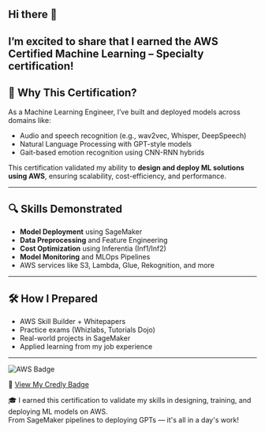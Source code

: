 ## Hi there 👋

I’m excited to share that I earned the **AWS Certified Machine Learning – Specialty** certification!
---

## 🧭 Why This Certification?

As a Machine Learning Engineer, I’ve built and deployed models across domains like:

- Audio and speech recognition (e.g., wav2vec, Whisper, DeepSpeech)
- Natural Language Processing with GPT-style models
- Gait-based emotion recognition using CNN-RNN hybrids

This certification validated my ability to **design and deploy ML solutions using AWS**, ensuring scalability, cost-efficiency, and performance.

---

## 🔍 Skills Demonstrated

- **Model Deployment** using SageMaker
- **Data Preprocessing** and Feature Engineering
- **Cost Optimization** using Inferentia (Inf1/Inf2)
- **Model Monitoring** and MLOps Pipelines
- AWS services like S3, Lambda, Glue, Rekognition, and more

---

## 🛠️ How I Prepared

- AWS Skill Builder + Whitepapers  
- Practice exams (Whizlabs, Tutorials Dojo)  
- Real-world projects in SageMaker  
- Applied learning from my job experience

---

![AWS Badge](https://images.credly.com/size/680x680/images/2e3374ed-57dd-4fef-866e-68f5361c82e3/image.png)

📜 [View My Credly Badge](https://www.credly.com/badges/94aae541-80c5-4a74-ac37-7d6c470f5b89/public_url)

🎓 I earned this certification to validate my skills in designing, training, and deploying ML models on AWS.  
From SageMaker pipelines to deploying GPTs — it's all in a day's work!


